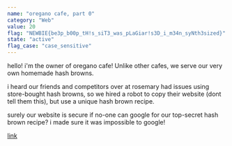 ```yaml
---
name: "oregano cafe, part 0"
category: "Web"
value: 20
flag: "NEWBIE{be3p_b00p_tH!s_siT3_was_pLaGiar!s3D_i_m34n_syNth3sized}"
state: "active"
flag_case: "case_sensitive"
---
```


hello! i'm the owner of oregano cafe! Unlike other cafes, we serve our very own homemade hash browns.

i heard our friends and competitors over at rosemary had issues using store-bought hash browns, so we hired a robot to copy their website (dont tell them this), but use a unique hash brown recipe.

surely our website is secure if no-one can google for our top-secret hash brown recipe? i made sure it was impossible to google!

[link](https://oregano-cafe.ctf.unswsecurity.com/)
